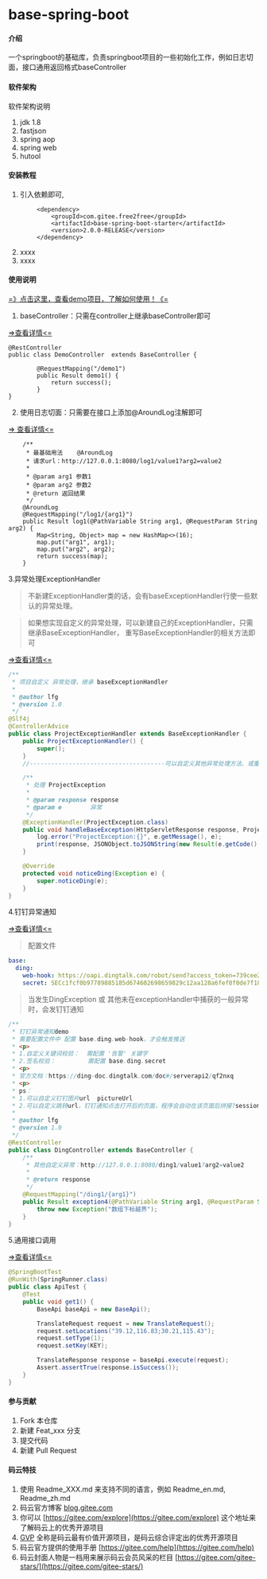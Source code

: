 # base-spring-boot

#### 介绍
一个springboot的基础库，负责springboot项目的一些初始化工作，例如日志切面，接口通用返回格式baseController

#### 软件架构
软件架构说明
1. jdk 1.8
2. fastjson
3. spring aop
4. spring web
5. hutool

#### 安装教程

1.  引入依赖即可,
```
        <dependency>
            <groupId>com.gitee.free2free</groupId>
            <artifactId>base-spring-boot-starter</artifactId>
            <version>2.0.0-RELEASE</version>
        </dependency>
```
2.  xxxx
3.  xxxx

#### 使用说明

[=》点击这里，查看demo项目，了解如何使用！《=](https://gitee.com/free2free/base-spring-boot-starter-demo)

1.  baseController：只需在controller上继承baseController即可

[=>查看详情<=](https://gitee.com/free2free/base-spring-boot-starter/wikis/1.%20BaseController?sort_id=1845423)

```
@RestController
public class DemoController  extends BaseController {

        @RequestMapping("/demo1")
        public Result demo1() {
            return success();
        }
}

```

2.  使用日志切面：只需要在接口上添加@AroundLog注解即可

[=> 查看详情<=](https://gitee.com/free2free/base-spring-boot-starter/wikis/2.%20%E4%BD%BF%E7%94%A8%E6%97%A5%E5%BF%97%E5%88%87%E9%9D%A2@FreeLog?sort_id=1845426)

```
    /**
     * 最基础用法    @AroundLog
     * 请求url：http://127.0.0.1:8080/log1/value1?arg2=value2
     *
     * @param arg1 参数1
     * @param arg2 参数2
     * @return 返回结果
     */
    @AroundLog
    @RequestMapping("/log1/{arg1}")
    public Result log1(@PathVariable String arg1, @RequestParam String arg2) {
        Map<String, Object> map = new HashMap<>(16);
        map.put("arg1", arg1);
        map.put("arg2", arg2);
        return success(map);
    }
```
3.异常处理ExceptionHandler
>不新建ExceptionHandler类的话，会有baseExceptionHandler行使一些默认的异常处理。 

>如果想实现自定义的异常处理，可以新建自己的ExceptionHandler，只需继承BaseExceptionHandler， 重写BaseExceptionHandler的相关方法即可

[=>查看详情<=](https://gitee.com/free2free/base-spring-boot-starter/wikis/3.%20%E5%BC%82%E5%B8%B8%E5%A4%84%E7%90%86ExceptionHandler?sort_id=1859544)

```java
/**
 * 项目自定义 异常处理，继承 baseExceptionHandler
 *
 * @author lfg
 * @version 1.0
 */
@Slf4j
@ControllerAdvice
public class ProjectExceptionHandler extends BaseExceptionHandler {
    public ProjectExceptionHandler() {
        super();
    }
    //--------------------------------------可以自定义其他异常处理方法、或重写父类方法-----------------------------

    /**
     * 处理 ProjectException
     *
     * @param response response
     * @param e        异常
     */
    @ExceptionHandler(ProjectException.class)
    public void handleBaseException(HttpServletResponse response, ProjectException e) {
        log.error("ProjectException:{}", e.getMessage(), e);
        print(response, JSONObject.toJSONString(new Result(e.getCode(), e.getMessage())));
    }

    @Override
    protected void noticeDing(Exception e) {
        super.noticeDing(e);
    }
}
```

4.钉钉异常通知

[=>查看详情<=](https://gitee.com/free2free/base-spring-boot-starter/wikis/4.%20%E9%92%89%E9%92%89%E5%BC%82%E5%B8%B8%E9%80%9A%E7%9F%A5?sort_id=2165672)
> 配置文件
>
```yaml
base:
  ding:
    web-hook: https://oapi.dingtalk.com/robot/send?access_token=739cee21357169a79a97ebf6cec7e5d01a7f46b9f7a3fd75ab2dada541b0e009
    secret: SECc1fcf0b97789885185d674602698659829c12aa128a6fef0f0de7f18c168f5a5
```

> 当发生DingException 或 其他未在exceptionHandler中捕获的一般异常时，会发钉钉通知
```java
/**
 * 钉钉异常通知demo
 * 需要配置文件中 配置 base.ding.web-hook，才会触发推送
 * <p>
 * 1.自定义关键词校验：  需配置 '告警' 关键字
 * 2.签名校验：         需配置 base.ding.secret
 * <p>
 * 官方文档：https://ding-doc.dingtalk.com/doc#/serverapi2/qf2nxq
 * <p>
 * ps：
 * 1.可以自定义钉钉图片url  pictureUrl
 * 2.可以自定义跳转url，钉钉通知点击打开后的页面，程序会自动在该页面后拼接?sessionId=xxx&msg=xxx，可以实现自定义的异常占线方式
 *
 * @author lfg
 * @version 1.0
 */
@RestController
public class DingController extends BaseController {
    /**
     * 其他自定义异常：http://127.0.0.1:8080/ding1/value1?arg2=value2
     *
     * @return response
     */
    @RequestMapping("/ding1/{arg1}")
    public Result exception4(@PathVariable String arg1, @RequestParam String arg2) throws Exception {
        throw new Exception("数组下标越界");
    }
}

```

5.通用接口调用

[=>查看详情<=](https://gitee.com/free2free/base-spring-boot-starter/wikis/5.%20%E9%80%9A%E7%94%A8%E6%8E%A5%E5%8F%A3%E8%B0%83%E7%94%A8?sort_id=2165686)

```java
@SpringBootTest
@RunWith(SpringRunner.class)
public class ApiTest {
    @Test
    public void get1() {
        BaseApi baseApi = new BaseApi();

        TranslateRequest request = new TranslateRequest();
        request.setLocations("39.12,116.83;30.21,115.43");
        request.setType(1);
        request.setKey(KEY);

        TranslateResponse response = baseApi.execute(request);
        Assert.assertTrue(response.isSuccess());
    }
}
```
#### 参与贡献

1.  Fork 本仓库
2.  新建 Feat_xxx 分支
3.  提交代码
4.  新建 Pull Request


#### 码云特技

1.  使用 Readme\_XXX.md 来支持不同的语言，例如 Readme\_en.md, Readme\_zh.md
2.  码云官方博客 [blog.gitee.com](https://blog.gitee.com)
3.  你可以 [https://gitee.com/explore](https://gitee.com/explore) 这个地址来了解码云上的优秀开源项目
4.  [GVP](https://gitee.com/gvp) 全称是码云最有价值开源项目，是码云综合评定出的优秀开源项目
5.  码云官方提供的使用手册 [https://gitee.com/help](https://gitee.com/help)
6.  码云封面人物是一档用来展示码云会员风采的栏目 [https://gitee.com/gitee-stars/](https://gitee.com/gitee-stars/)
